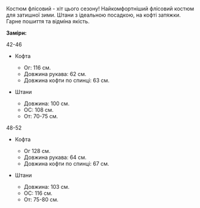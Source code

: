 Костюм флісовий - хіт цього сезону! Найкомфортніший флісовий костюм для затишної зими. Штани з ідеальною посадкою, на кофті затяжки. Гарне пошиття та відміна якість.

**Заміри:**

42-46

- Кофта

  - Ог: 116 см.
  - Довжина рукава: 62 см.
  - Довжина кофти по спинці: 63 см.

- Штани

  - Довжина: 100 см.
  - ОС: 108 см.
  - От: 70-75 см.

48-52

- Кофта

  - Ог 128 см.
  - Довжина рукава: 64 см.
  - Довжина кофти по спинці: 67 см.

- Штани

  - Довжина: 103 см.
  - ОС: 116 см.
  - От: 75-80 см.